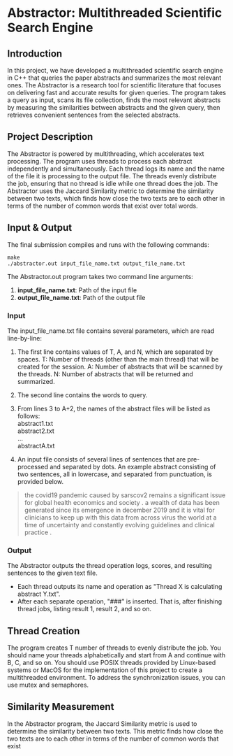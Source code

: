 # Abstractor: Multithreaded Scientific Search Engine

## Introduction
In this project, we have developed a multithreaded scientific search engine in C++ that queries the paper abstracts and summarizes the most relevant ones. The Abstractor is a research tool for scientific literature that focuses on delivering fast and accurate results for given queries. The program takes a query as input, scans its file collection, finds the most relevant abstracts by measuring the similarities between abstracts and the given query, then retrieves convenient sentences from the selected abstracts.

## Project Description
The Abstractor is powered by multithreading, which accelerates text processing. The program uses threads to process each abstract independently and simultaneously. Each thread logs its name and the name of the file it is processing to the output file. The threads evenly distribute the job, ensuring that no thread is idle while one thread does the job. The Abstractor uses the Jaccard Similarity metric to determine the similarity between two texts, which finds how close the two texts are to each other in terms of the number of common words that exist over total words.

## Input & Output
The final submission compiles and runs with the following commands:

```
make
./abstractor.out input_file_name.txt output_file_name.txt
```

The Abstractor.out program takes two command line arguments:

1. **input_file_name.txt**: Path of the input file
2. **output_file_name.txt**: Path of the output file

### Input
The input_file_name.txt file contains several parameters, which are read line-by-line:
1. The first line contains values of T, A, and N, which are separated by spaces. T: Number of threads (other than the main thread) that will be created for the session. A: Number of abstracts that will be scanned by the threads. N: Number of abstracts that will be returned and summarized.
2. The second line contains the words to query.
3. From lines 3 to A+2, the names of the abstract files will be listed as follows:<br>
abstract1.txt<br>
abstract2.txt<br>
...<br>
abstractA.txt


4. An input file consists of several lines of sentences that are pre-processed and separated by dots. An example abstract consisting of two sentences, all in lowercase, and separated from punctuation, is provided below.

> the covid19 pandemic caused by sarscov2 remains a significant issue for global health economics and society . a wealth of data has been generated since its emergence in december 2019 and it is vital for clinicians to keep up with this data from across virus the world at a time of uncertainty and constantly evolving guidelines and clinical practice .

### Output
The Abstractor outputs the thread operation logs, scores, and resulting sentences to the given text file.

* Each thread outputs its name and operation as "Thread X is calculating abstract Y.txt".
* After each separate operation, "###" is inserted. That is, after finishing thread jobs, listing result 1, result 2, and so on.

## Thread Creation
The program creates T number of threads to evenly distribute the job. You should name your threads alphabetically and start from A and continue with B, C, and so on. You should use POSIX threads provided by Linux-based systems or MacOS for the implementation of this project to create a multithreaded environment. To address the synchronization issues, you can use mutex and semaphores.

## Similarity Measurement
In the Abstractor program, the Jaccard Similarity metric is used to determine the similarity between two texts. This metric finds how close the two texts are to each other in terms of the number of common words that exist
